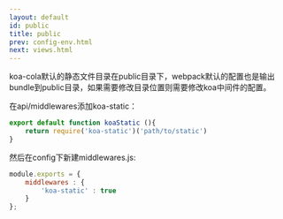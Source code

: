 ```yaml
---
layout: default
id: public
title: public
prev: config-env.html
next: views.html
---
```


koa-cola默认的静态文件目录在public目录下，webpack默认的配置也是输出bundle到public目录，如果需要修改目录位置则需要修改koa中间件的配置。

在api/middlewares添加koa-static：

```javascript
export default function koaStatic (){
    return require('koa-static')('path/to/static')
}
```

然后在config下新建middlewares.js:

```javascript
module.exports = {
	middlewares : {
		'koa-static' : true
	}
};
```